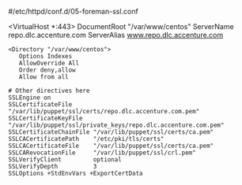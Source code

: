 #/etc/httpd/conf.d/05-foreman-ssl.conf

<VirtualHost *:443>
    DocumentRoot "/var/www/centos"
    ServerName repo.dlc.accenture.com
	ServerAlias www.repo.dlc.accenture.com
	
	<Directory "/var/www/centos">
       Options Indexes
       AllowOverride All
       Order deny,allow
       Allow from all
   </Directory>

  
    # Other directives here
	SSLEngine on
	SSLCertificateFile      "/var/lib/puppet/ssl/certs/repo.dlc.accenture.com.pem"
	SSLCertificateKeyFile   "/var/lib/puppet/ssl/private_keys/repo.dlc.accenture.com.pem"
	SSLCertificateChainFile "/var/lib/puppet/ssl/certs/ca.pem"
	SSLCACertificatePath    "/etc/pki/tls/certs"
	SSLCACertificateFile    "/var/lib/puppet/ssl/certs/ca.pem"
	SSLCARevocationFile     "/var/lib/puppet/ssl/crl.pem"
	SSLVerifyClient         optional
	SSLVerifyDepth          3
	SSLOptions +StdEnvVars +ExportCertData

</VirtualHost>